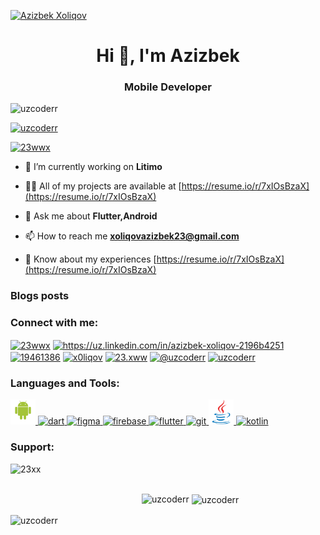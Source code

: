 [![Azizbek Xoliqov](https://i.ibb.co/nrp0RSr/photo-2023-08-31-08-05-53.jpg)]()
<h1 align="center">Hi 👋, I'm Azizbek</h1>
<h3 align="center">Mobile Developer</h3>

<p align="left"> <img src="https://komarev.com/ghpvc/?username=uzcoderr&label=Profile%20views&color=0e75b6&style=flat" alt="uzcoderr" /> </p>

<p align="left"> <a href="https://github.com/ryo-ma/github-profile-trophy"><img src="https://github-profile-trophy.vercel.app/?username=uzcoderr" alt="uzcoderr" /></a> </p>

<p align="left"> <a href="https://twitter.com/23wwx" target="blank"><img src="https://img.shields.io/twitter/follow/23wwx?logo=twitter&style=for-the-badge" alt="23wwx" /></a> </p>

- 🔭 I’m currently working on **Litimo**

- 👨‍💻 All of my projects are available at [https://resume.io/r/7xIOsBzaX](https://resume.io/r/7xIOsBzaX)

- 💬 Ask me about **Flutter,Android**

- 📫 How to reach me **xoliqovazizbek23@gmail.com**

- 📄 Know about my experiences [https://resume.io/r/7xIOsBzaX](https://resume.io/r/7xIOsBzaX)

### Blogs posts
<!-- BLOG-POST-LIST:START -->
<!-- BLOG-POST-LIST:END -->

<h3 align="left">Connect with me:</h3>
<p align="left">
<a href="https://twitter.com/23wwx" target="blank"><img align="center" src="https://raw.githubusercontent.com/rahuldkjain/github-profile-readme-generator/master/src/images/icons/Social/twitter.svg" alt="23wwx" height="30" width="40" /></a>
<a href="https://linkedin.com/in/https://uz.linkedin.com/in/azizbek-xoliqov-2196b4251" target="blank"><img align="center" src="https://raw.githubusercontent.com/rahuldkjain/github-profile-readme-generator/master/src/images/icons/Social/linked-in-alt.svg" alt="https://uz.linkedin.com/in/azizbek-xoliqov-2196b4251" height="30" width="40" /></a>
<a href="https://stackoverflow.com/users/19461386" target="blank"><img align="center" src="https://raw.githubusercontent.com/rahuldkjain/github-profile-readme-generator/master/src/images/icons/Social/stack-overflow.svg" alt="19461386" height="30" width="40" /></a>
<a href="https://fb.com/x0liqov" target="blank"><img align="center" src="https://raw.githubusercontent.com/rahuldkjain/github-profile-readme-generator/master/src/images/icons/Social/facebook.svg" alt="x0liqov" height="30" width="40" /></a>
<a href="https://instagram.com/23.xww" target="blank"><img align="center" src="https://raw.githubusercontent.com/rahuldkjain/github-profile-readme-generator/master/src/images/icons/Social/instagram.svg" alt="23.xww" height="30" width="40" /></a>
<a href="https://medium.com/@uzcoderr" target="blank"><img align="center" src="https://raw.githubusercontent.com/rahuldkjain/github-profile-readme-generator/master/src/images/icons/Social/medium.svg" alt="@uzcoderr" height="30" width="40" /></a>
<a href="https://www.youtube.com/c/uzcoderr" target="blank"><img align="center" src="https://raw.githubusercontent.com/rahuldkjain/github-profile-readme-generator/master/src/images/icons/Social/youtube.svg" alt="uzcoderr" height="30" width="40" /></a>
</p>

<h3 align="left">Languages and Tools:</h3>
<p align="left"> <a href="https://developer.android.com" target="_blank" rel="noreferrer"> <img src="https://raw.githubusercontent.com/devicons/devicon/master/icons/android/android-original-wordmark.svg" alt="android" width="40" height="40"/> </a> <a href="https://dart.dev" target="_blank" rel="noreferrer"> <img src="https://www.vectorlogo.zone/logos/dartlang/dartlang-icon.svg" alt="dart" width="40" height="40"/> </a> <a href="https://www.figma.com/" target="_blank" rel="noreferrer"> <img src="https://www.vectorlogo.zone/logos/figma/figma-icon.svg" alt="figma" width="40" height="40"/> </a> <a href="https://firebase.google.com/" target="_blank" rel="noreferrer"> <img src="https://www.vectorlogo.zone/logos/firebase/firebase-icon.svg" alt="firebase" width="40" height="40"/> </a> <a href="https://flutter.dev" target="_blank" rel="noreferrer"> <img src="https://www.vectorlogo.zone/logos/flutterio/flutterio-icon.svg" alt="flutter" width="40" height="40"/> </a> <a href="https://git-scm.com/" target="_blank" rel="noreferrer"> <img src="https://www.vectorlogo.zone/logos/git-scm/git-scm-icon.svg" alt="git" width="40" height="40"/> </a> <a href="https://www.java.com" target="_blank" rel="noreferrer"> <img src="https://raw.githubusercontent.com/devicons/devicon/master/icons/java/java-original.svg" alt="java" width="40" height="40"/> </a> <a href="https://kotlinlang.org" target="_blank" rel="noreferrer"> <img src="https://www.vectorlogo.zone/logos/kotlinlang/kotlinlang-icon.svg" alt="kotlin" width="40" height="40"/> </a> </p>

<h3 align="left">Support:</h3>
<p><a href="https://www.buymeacoffee.com/23xx"> <img align="left" src="https://cdn.buymeacoffee.com/buttons/v2/default-yellow.png" height="50" width="210" alt="23xx" /></a></p><br><br>

<p><img align="left" src="https://github-readme-stats.vercel.app/api/top-langs?username=uzcoderr&show_icons=true&locale=en&layout=compact" alt="uzcoderr" /></p>

<p>&nbsp;<img align="center" src="https://github-readme-stats.vercel.app/api?username=uzcoderr&show_icons=true&locale=en" alt="uzcoderr" /></p>

<p><img align="center" src="https://github-readme-streak-stats.herokuapp.com/?user=uzcoderr&" alt="uzcoderr" /></p>
